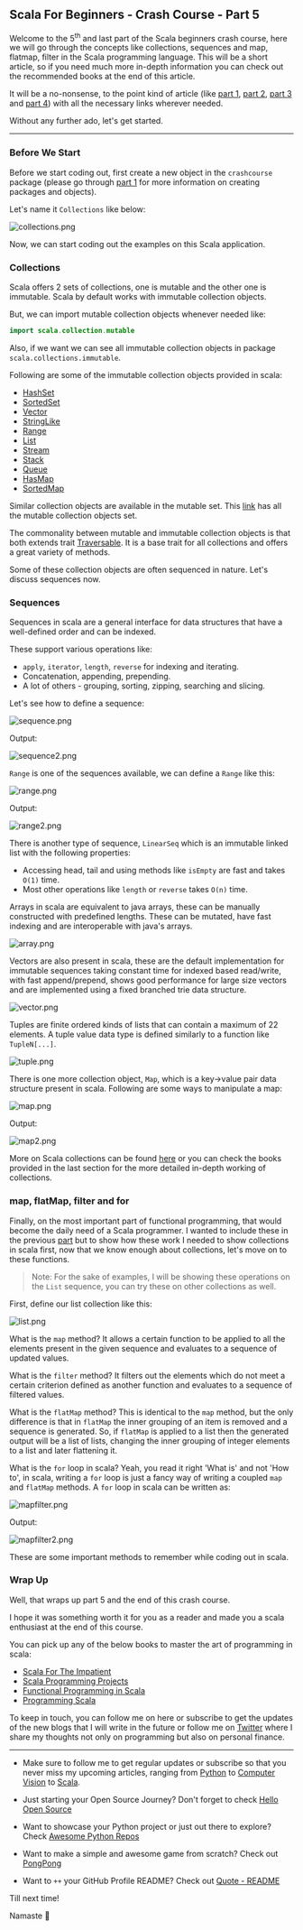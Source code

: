 ## Scala For Beginners - Crash Course - Part 5

Welcome to the 5<sup>th</sup> and last part of the Scala beginners crash course, here we will go through the concepts like collections, sequences and map, flatmap, filter in the Scala programming language. This will be a short article, so if you need much more in-depth information you can check out the recommended books at the end of this article.

It will be a no-nonsense, to the point kind of article (like [part 1](scala-for-beginners-crash-course-part-1), [part 2](scala-for-beginners-crash-course-part-2), [part 3](scala-for-beginners-crash-course-part-3) and [part 4](scala-for-beginners-crash-course-part-4)) with all the necessary links wherever needed.

Without any further ado, let's get started.

---

### Before We Start

Before we start coding out, first create a new object in the `crashcourse` package (please go through [part 1](scala-for-beginners-crash-course-part-1) for more information on creating packages and objects).

Let's name it `Collections` like below:

![collections.png](https://cdn.hashnode.com/res/hashnode/image/upload/v1631531346691/e6CNxW3S3.png)

Now, we can start coding out the examples on this Scala application.

### Collections

Scala offers 2 sets of collections, one is mutable and the other one is immutable. Scala by default works with immutable collection objects.

But, we can import mutable collection objects whenever needed like:

```java
import scala.collection.mutable
```

Also, if we want we can see all immutable collection objects in package `scala.collections.immutable`.

Following are some of the immutable collection objects provided in scala:

* [HashSet](https://www.scala-lang.org/api/2.12.2/scala/collection/immutable/HashSet.html)
* [SortedSet](https://www.scala-lang.org/api/2.12.2/scala/collection/immutable/SortedSet.html)
* [Vector](https://www.scala-lang.org/api/2.12.2/scala/collection/immutable/Vector.html)
* [StringLike](https://www.scala-lang.org/api/2.12.2/scala/collection/immutable/StringLike.html)
* [Range](https://www.scala-lang.org/api/2.12.2/scala/collection/immutable/Range.html)
* [List](https://www.scala-lang.org/api/2.12.2/scala/collection/immutable/List.html)
* [Stream](https://www.scala-lang.org/api/2.12.2/scala/collection/immutable/Stream.html)
* [Stack](https://www.scala-lang.org/api/2.12.2/scala/collection/immutable/Stack.html)
* [Queue](https://www.scala-lang.org/api/2.12.2/scala/collection/immutable/Queue.html)
* [HasMap](https://www.scala-lang.org/api/2.12.2/scala/collection/immutable/HashMap.html)
* [SortedMap](https://www.scala-lang.org/api/2.12.2/scala/collection/immutable/SortedMap.html)

Similar collection objects are available in the mutable set. This [link](https://www.scala-lang.org/api/2.12.2/scala/collection/mutable/index.html) has all the mutable collection objects set.

The commonality between mutable and immutable collection objects is that both extends trait [Traversable](https://www.scala-lang.org/api/2.12.2/scala/collection/Traversable.html). It is a base trait for all collections and offers a great variety of methods.

Some of these collection objects are often sequenced in nature. Let's discuss sequences now.

### Sequences

Sequences in scala are a general interface for data structures that have a well-defined order and can be indexed.

These support various operations like:

* `apply`, `iterator`, `length`, `reverse` for indexing and iterating.
* Concatenation, appending, prepending.
* A lot of others - grouping, sorting, zipping, searching and slicing.

Let's see how to define a sequence:

![sequence.png](https://cdn.hashnode.com/res/hashnode/image/upload/v1631531369496/8rbrbjIYW.png)

Output:

![sequence2.png](https://cdn.hashnode.com/res/hashnode/image/upload/v1631531388160/8067-fcPJ.png)

`Range` is one of the sequences available, we can define a `Range` like this:

![range.png](https://cdn.hashnode.com/res/hashnode/image/upload/v1631531407959/iaYGwXKJ4.png)

Output:

![range2.png](https://cdn.hashnode.com/res/hashnode/image/upload/v1631531425930/J_O_pCi5I.png)

There is another type of sequence, `LinearSeq` which is an immutable linked list with the following properties:

* Accessing head, tail and using methods like `isEmpty` are fast and takes `O(1)` time.
* Most other operations like `length` or `reverse` takes `O(n)` time.

Arrays in scala are equivalent to java arrays, these can be manually constructed with predefined lengths. These can be mutated, have fast indexing and are interoperable with java's arrays.

![array.png](https://cdn.hashnode.com/res/hashnode/image/upload/v1631531440888/_h4W3tUUF.png)

Vectors are also present in scala, these are the default implementation for immutable sequences taking constant time for indexed based read/write, with fast append/prepend, shows good performance for large size vectors and are implemented using a fixed branched trie data structure.

![vector.png](https://cdn.hashnode.com/res/hashnode/image/upload/v1631531455900/knizLYOg-.png)

Tuples are finite ordered kinds of lists that can contain a maximum of 22 elements. A tuple value data type is defined similarly to a function like `TupleN[...]`.

![tuple.png](https://cdn.hashnode.com/res/hashnode/image/upload/v1631531475585/fR2ZmAxRN.png)

There is one more collection object, `Map`, which is a key->value pair data structure present in scala. Following are some ways to manipulate a map:

![map.png](https://cdn.hashnode.com/res/hashnode/image/upload/v1631531488699/EIud6p632.png)

Output:

![map2.png](https://cdn.hashnode.com/res/hashnode/image/upload/v1631531499216/dHUHeRySj.png)

More on Scala collections can be found [here](https://docs.scala-lang.org/overviews/collections/overview.html) or you can check the books provided in the last section for the more detailed in-depth working of collections.

### map, flatMap, filter and for

Finally, on the most important part of functional programming, that would become the daily need of a Scala programmer. I wanted to include these in the previous [part](scala-for-beginners-crash-course-part-4) but to show how these work I needed to show collections in scala first, now that we know enough about collections, let's move on to these functions.

> Note: For the sake of examples, I will be showing these operations on the `List` sequence, you can try these on other collections as well.

First, define our list collection like this:

![list.png](https://cdn.hashnode.com/res/hashnode/image/upload/v1631531520453/GABMEV5EE.png)

What is the `map` method? It allows a certain function to be applied to all the elements present in the given sequence and evaluates to a sequence of updated values.

What is the `filter` method? It filters out the elements which do not meet a certain criterion defined as another function and evaluates to a sequence of filtered values.

What is the `flatMap` method? This is identical to the `map` method, but the only difference is that in `flatMap` the inner grouping of an item is removed and a sequence is generated. So, if `flatMap` is applied to a list then the generated output will be a list of lists, changing the inner grouping of integer elements to a list and later flattening it.

What is the `for` loop in scala? Yeah, you read it right 'What is' and not 'How to', in scala, writing a `for` loop is just a fancy way of writing a coupled `map` and `flatMap` methods. A `for` loop in scala can be written as:

![mapfilter.png](https://cdn.hashnode.com/res/hashnode/image/upload/v1631531539746/H2GaxC-s3.png)

Output:

![mapfilter2.png](https://cdn.hashnode.com/res/hashnode/image/upload/v1631531550914/FvTwmpzad.png)

These are some important methods to remember while coding out in scala.

### Wrap Up

Well, that wraps up part 5 and the end of this crash course.

I hope it was something worth it for you as a reader and made you a scala enthusiast at the end of this course.

You can pick up any of the below books to master the art of programming in scala:

* [Scala For The Impatient](https://amzn.to/3C4rZ8a)
* [Scala Programming Projects](https://amzn.to/3tAluXH)
* [Functional Programming in Scala](https://amzn.to/3hnZYAw)
* [Programming Scala](https://amzn.to/3k66Lk1)

To keep in touch, you can follow me on here or subscribe to get the updates of the new blogs that I will write in the future or follow me on [Twitter](https://twitter.com/chandrajidev) where I share my thoughts not only on programming but also on personal finance.

---

- Make sure to follow me to get regular updates or subscribe so that you never miss my upcoming articles, ranging from [Python](series/python) to [Computer Vision](series/computer-vision) to [Scala](series/scala).

- Just starting your Open Source Journey? Don't forget to check [Hello Open Source](https://github.com/siddharth2016/hello-open-source)

- Want to showcase your Python project or just out there to explore? Check [Awesome Python Repos](https://github.com/siddharth2016/awesome-python-repos)

- Want to make a simple and awesome game from scratch? Check out [PongPong](https://github.com/siddharth2016/PongPong)

- Want to `++` your GitHub Profile README? Check out [Quote - README](https://github.com/marketplace/actions/quote-readme)

Till next time!

Namaste 🙏